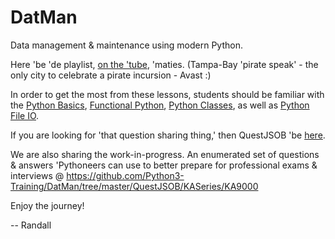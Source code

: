 # DatMan
Data management & maintenance using modern Python.

Here 'be 'de playlist, [on the 'tube](https://www.youtube.com/playlist?list=PLItP5KoawLqniVxFwjPatXjxq9vQLdX26), 'maties. (Tampa-Bay 'pirate speak' - the only city to celebrate a pirate incursion - Avast :)

In order to get the most from these lessons, students should be familiar with the [Python Basics](https://www.udemy.com/course/python-1000/), [Functional Python](https://www.udemy.com/course/python-1100), [Python Classes](https://www.udemy.com/course/python-2000-beyond-the-basics), as well as [Python File IO](https://www.udemy.com/course/python-3000-tactical-file-io).

If you are looking for 'that question sharing thing,' then QuestJSOB 'be [here](https://github.com/Python3-Training/DatMan/tree/master/QuestJSOB).

We are also sharing the work-in-progress. An enumerated set of questions & answers 'Pythoneers can use to better prepare for professional exams & interviews @ https://github.com/Python3-Training/DatMan/tree/master/QuestJSOB/KASeries/KA9000

Enjoy the journey!

-- Randall


